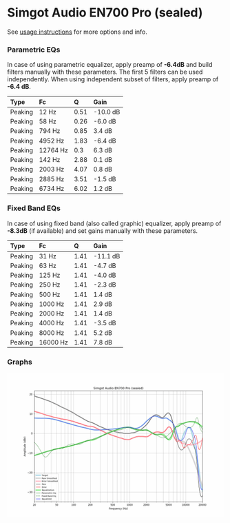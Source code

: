 # Simgot Audio EN700 Pro (sealed)
See [usage instructions](https://github.com/jaakkopasanen/AutoEq#usage) for more options and info.

### Parametric EQs
In case of using parametric equalizer, apply preamp of **-6.4dB** and build filters manually
with these parameters. The first 5 filters can be used independently.
When using independent subset of filters, apply preamp of **-6.4 dB**.

| Type    | Fc       |    Q | Gain     |
|:--------|:---------|:-----|:---------|
| Peaking | 12 Hz    | 0.51 | -10.0 dB |
| Peaking | 58 Hz    | 0.26 | -6.0 dB  |
| Peaking | 794 Hz   | 0.85 | 3.4 dB   |
| Peaking | 4952 Hz  | 1.83 | -6.4 dB  |
| Peaking | 12764 Hz | 0.3  | 6.3 dB   |
| Peaking | 142 Hz   | 2.88 | 0.1 dB   |
| Peaking | 2003 Hz  | 4.07 | 0.8 dB   |
| Peaking | 2885 Hz  | 3.51 | -1.5 dB  |
| Peaking | 6734 Hz  | 6.02 | 1.2 dB   |

### Fixed Band EQs
In case of using fixed band (also called graphic) equalizer, apply preamp of **-8.3dB**
(if available) and set gains manually with these parameters.

| Type    | Fc       |    Q | Gain     |
|:--------|:---------|:-----|:---------|
| Peaking | 31 Hz    | 1.41 | -11.1 dB |
| Peaking | 63 Hz    | 1.41 | -4.7 dB  |
| Peaking | 125 Hz   | 1.41 | -4.0 dB  |
| Peaking | 250 Hz   | 1.41 | -2.3 dB  |
| Peaking | 500 Hz   | 1.41 | 1.4 dB   |
| Peaking | 1000 Hz  | 1.41 | 2.9 dB   |
| Peaking | 2000 Hz  | 1.41 | 1.4 dB   |
| Peaking | 4000 Hz  | 1.41 | -3.5 dB  |
| Peaking | 8000 Hz  | 1.41 | 5.2 dB   |
| Peaking | 16000 Hz | 1.41 | 7.8 dB   |

### Graphs
![](./Simgot%20Audio%20EN700%20Pro%20(sealed).png)